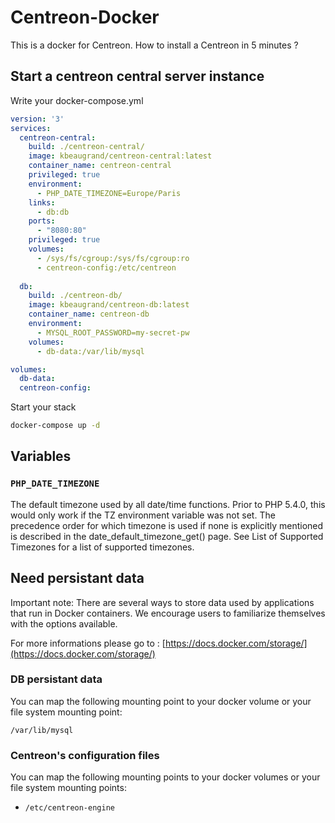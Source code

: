 # Centreon-Docker

This is a docker for Centreon. How to install a Centreon in 5 minutes ?

## Start a centreon central server instance

Write your docker-compose.yml

```yml
version: '3'
services: 
  centreon-central:
    build: ./centreon-central/
    image: kbeaugrand/centreon-central:latest
    container_name: centreon-central
    privileged: true
    environment:
      - PHP_DATE_TIMEZONE=Europe/Paris
    links: 
      - db:db
    ports: 
      - "8080:80"
    privileged: true
    volumes:
      - /sys/fs/cgroup:/sys/fs/cgroup:ro
      - centreon-config:/etc/centreon
      
  db:
    build: ./centreon-db/
    image: kbeaugrand/centreon-db:latest
    container_name: centreon-db
    environment: 
      - MYSQL_ROOT_PASSWORD=my-secret-pw
    volumes:
      - db-data:/var/lib/mysql

volumes: 
  db-data:
  centreon-config:
```

Start your stack

```sh
docker-compose up -d
```

## Variables

### `PHP_DATE_TIMEZONE`

The default timezone used by all date/time functions. Prior to PHP 5.4.0, this would only work if the TZ environment variable was not set. The precedence order for which timezone is used if none is explicitly mentioned is described in the date_default_timezone_get() page. See List of Supported Timezones for a list of supported timezones.

## Need persistant data

Important note: There are several ways to store data used by applications that run in Docker containers. We encourage users to familiarize themselves with the options available.

For more informations please go to : [https://docs.docker.com/storage/](https://docs.docker.com/storage/)

### DB persistant data

You can map the following mounting point to your docker volume or your file system mounting point:

`/var/lib/mysql`

### Centreon's configuration files

You can map the following mounting points to your docker volumes or your file system mounting points:

* `/etc/centreon-engine`
